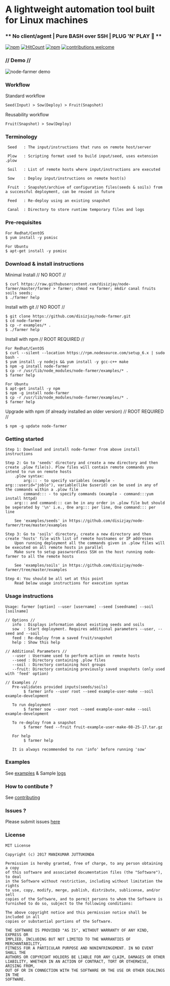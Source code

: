 # A lightweight automation tool built for Linux machines
### ** No client/agent | Pure BASH over SSH | PLUG 'N' PLAY :rocket: **

[![npm](https://img.shields.io/badge/npm-install-orange.svg)](https://www.npmjs.com/package/node-farmer)
[![HitCount](https://hitt.herokuapp.com/disizjay/node-farmer.svg)](https://github.com/disizjay/node-farmer)
[![npm](https://img.shields.io/npm/l/express.svg)](https://github.com/disizjay/node-farmer/blob/master/LICENSE)
[![contributions welcome](https://img.shields.io/badge/contributions-welcome-red.svg?style=flat)](https://github.com/disizjay/node-farmer/issues)

### // Demo //
![node-farmer demo](https://raw.githubusercontent.com/disizjay/node-farmer/master/demo/execution.gif)

### Workflow
Standard workflow
```
Seed(Input) > Sow(Deploy) > Fruit(Snapshot)
```
Reusability workflow
```
Fruit(Snapshot) > Sow(Deploy)
```

### Terminology
```
 Seed	: The input/instructions that runs on remote host/server

 Plow   : Scripting format used to build input/seed, uses extension .plow

 Soil   : List of remote hosts where input/instructions are executed

 Sow	: Deploy input/instructions on remote host(s)

 Fruit	: Snapshot/archive of configuration files(seeds & soils) from a successful deployment, can be reused in future

 Feed   : Re-deploy using an existing snapshot

 Canal	: Directory to store runtime temporary files and logs
```

### Pre-requisites
```
For Redhat/CentOS
$ yum install -y psmisc

For Ubuntu
$ apt-get install -y psmisc
```

### Download & install instructions
Minimal Install // NO ROOT //
```
$ curl https://raw.githubusercontent.com/disizjay/node-farmer/master/farmer > farmer; chmod +x farmer; mkdir canal fruits soils seeds;
$ ./farmer help
```
Install with git // NO ROOT //
```
$ git clone https://github.com/disizjay/node-farmer.git
$ cd node-farmer
$ cp -r examples/* .
$ ./farmer help
```
Install with npm // ROOT REQUIRED //
```
For Redhat/CentOS
$ curl --silent --location https://rpm.nodesource.com/setup_6.x | sudo bash -
$ yum install -y nodejs && yum install -y gcc-c++ make
$ npm -g install node-farmer
$ cp -r /usr/lib/node_modules/node-farmer/examples/* .
$ farmer help

For Ubuntu
$ apt-get install -y npm
$ npm -g install node-farmer
$ cp -r /usr/lib/node_modules/node-farmer/examples/* .
$ farmer help
```
Upgrade with npm (if already installed an older version) // ROOT REQUIRED //
```
$ npm -g update node-farmer
```

### Getting started
```
Step 1: Download and install node-farmer from above install instructions

Step 2: Go to 'seeds' directory and create a new directory and then create .plow file(s). Plow files will contain remote commands you intend to run on remote hosts
 	.plow syntax: 
		arg::: - to specify variables (example - arg:::userid="joblo"), variable(like $userid) can be used in any of the commands within a .plow file
		command::: - to specify commands (example - command:::yum install httpd) 
	arg::: and command::: can be in any order in .plow file but should be seperated by '\n' i.e., One arg::: per line, One command::: per line

	See 'examples/seeds' in https://github.com/disizjay/node-farmer/tree/master/examples

Step 3: Go to 'soils' directory, create a new directory and then create 'hosts' file with list of remote hostnames or IP addresses 
	Upon running deployment all the commands given in .plow files will be executed on all remote hosts in parallel
	Make sure to setup passwrordless SSH on the host running node-farmer to all the remote hosts

	See 'examples/soils' in https://github.com/disizjay/node-farmer/tree/master/examples

Step 4: You should be all set at this point
	Read below usage instructions for execution syntax
```

### Usage instructions
```
Usage: farmer [option] --user [username] --seed [seedname] --soil [soilname]

// Options //
   info : Displays information about existing seeds and soils
   sow  : Start deployment. Requires additional parameters --user, --seed and --soil
   feed : Re-deploy from a saved fruit/snapshot
   help : Show this help

// Additional Parameters //
   --user : Username used to perform action on remote hosts
   --seed : Directory containing .plow files
   --soil : Directory containing host groups
   --fruit: Directory containing previously saved snapshots (only used with 'feed' option)

// Examples //
   Pre-validates provided inputs(seeds/soils)
        $ farmer info --user root --seed example-user-make --soil example-development

   To run deployment
        $ farmer sow --user root --seed example-user-make --soil example-development

   To re-deploy from a snapshot
        $ farmer feed --fruit fruit-example-user-make-08-25-17.tar.gz

   For help
        $ farmer help

   It is always recommended to run 'info' before running 'sow'

```

### Examples
See [examples](https://github.com/disizjay/node-farmer/tree/master/examples)
& Sample [logs](https://github.com/disizjay/node-farmer/tree/master/logs)

### How to contibute ? 
See [contributing](https://github.com/disizjay/node-farmer/blob/master/CONTRIBUTING.md)

### Issues ?
Please submit issues [here](https://github.com/disizjay/node-farmer/issues/new)

### License
```
MIT License

Copyright (c) 2017 MANIKUMAR JUTTUKONDA

Permission is hereby granted, free of charge, to any person obtaining a copy
of this software and associated documentation files (the "Software"), to deal
in the Software without restriction, including without limitation the rights
to use, copy, modify, merge, publish, distribute, sublicense, and/or sell
copies of the Software, and to permit persons to whom the Software is
furnished to do so, subject to the following conditions:

The above copyright notice and this permission notice shall be included in all
copies or substantial portions of the Software.

THE SOFTWARE IS PROVIDED "AS IS", WITHOUT WARRANTY OF ANY KIND, EXPRESS OR
IMPLIED, INCLUDING BUT NOT LIMITED TO THE WARRANTIES OF MERCHANTABILITY,
FITNESS FOR A PARTICULAR PURPOSE AND NONINFRINGEMENT. IN NO EVENT SHALL THE
AUTHORS OR COPYRIGHT HOLDERS BE LIABLE FOR ANY CLAIM, DAMAGES OR OTHER
LIABILITY, WHETHER IN AN ACTION OF CONTRACT, TORT OR OTHERWISE, ARISING FROM,
OUT OF OR IN CONNECTION WITH THE SOFTWARE OR THE USE OR OTHER DEALINGS IN THE
SOFTWARE.
```
